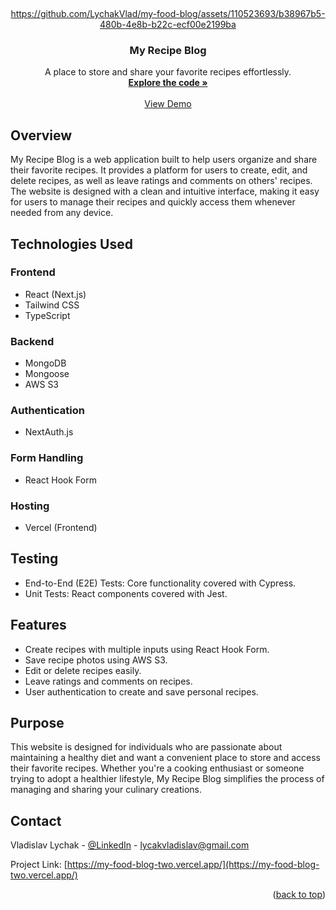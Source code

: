 <a name="readme-top"></a>

<br />
<div align="center">
  <a href="https://my-food-blog-two.vercel.app/" target='_blank'>

https://github.com/LychakVlad/my-food-blog/assets/110523693/b38967b5-480b-4e8b-b22c-ecf00e2199ba

<h3 align="center">My Recipe Blog</h3>
  <p align="center">
A place to store and share your favorite recipes effortlessly.
    <br />
    <a href="https://github.com/LychakVlad/my-food-blog"><strong>Explore the code »</strong></a>
    <br />
    <br />
    <a href="https://my-food-blog-two.vercel.app/">View Demo</a>
  </p>
</div>
<!-- ABOUT THE PROJECT -->

## Overview

My Recipe Blog is a web application built to help users organize and share their favorite recipes. It provides a platform for users to create, edit, and delete recipes, as well as leave ratings and comments on others' recipes. The website is designed with a clean and intuitive interface, making it easy for users to manage their recipes and quickly access them whenever needed from any device.

## Technologies Used

### Frontend

- React (Next.js)
- Tailwind CSS
- TypeScript

### Backend

- MongoDB
- Mongoose
- AWS S3

### Authentication

- NextAuth.js

### Form Handling

- React Hook Form

### Hosting

- Vercel (Frontend)

## Testing

- End-to-End (E2E) Tests: Core functionality covered with Cypress.
- Unit Tests: React components covered with Jest.

## Features

- Create recipes with multiple inputs using React Hook Form.
- Save recipe photos using AWS S3.
- Edit or delete recipes easily.
- Leave ratings and comments on recipes.
- User authentication to create and save personal recipes.

## Purpose

This website is designed for individuals who are passionate about maintaining a healthy diet and want a convenient place to store and access their favorite recipes. Whether you're a cooking enthusiast or someone trying to adopt a healthier lifestyle, My Recipe Blog simplifies the process of managing and sharing your culinary creations.

## Contact

Vladislav Lychak - [@LinkedIn](https://www.linkedin.com/in/vladislav-lychak/) - lycakvladislav@gmail.com

Project Link: [https://my-food-blog-two.vercel.app/](https://my-food-blog-two.vercel.app/)

<p align="right">(<a href="#readme-top">back to top</a>)</p>
